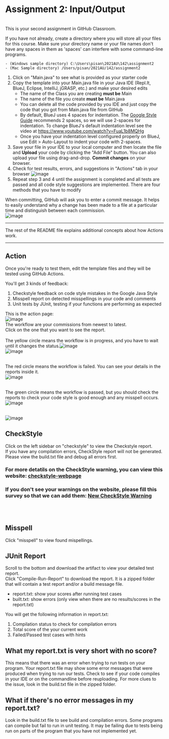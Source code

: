 # Assignment 2: Input/Output
<br>
<!--
## Steps to download and work on the assignment
1. Download the .zip files by clicking on "Download ZIP"
![image](https://user-images.githubusercontent.com/54456351/120839210-86ba1e80-c51d-11eb-9dda-f63d612fa81a.png)
2. Click on "New" button on the top of the screen to create new respository
![image](https://user-images.githubusercontent.com/54456351/120839337-a9e4ce00-c51d-11eb-80fd-7ff96468484b.png)
3. Enter the "Repository name" (It can be any name you like) and click on "Create repository"
![image](https://user-images.githubusercontent.com/54456351/120839416-c2ed7f00-c51d-11eb-8ba6-9388a18f1956.png)
4. Click on "upload an exsiting file" to choose the .zip file you just download in Step 1 and click on "Commit changes" to submit
![image](https://user-images.githubusercontent.com/54456351/120839798-3abba980-c51e-11eb-9335-363b462bc32c.png)
- You can also upload the .zip file via "Upload files"
![image](https://user-images.githubusercontent.com/54456351/120840726-730fb780-c51f-11eb-843b-d8894afa67a0.png)
5. Work on the .java file and until you complete
-->
This is your second assignment in GitHub Classroom.

If you have not already, create a directory where you will store all your files for this course. Make sure your directory name or your file names don't have any spaces in them as 'spaces' can interfere with some command-line programs.

    - (Windows sample directory) C:\Users\pisan\2021AU\142\assignment2
    - (Mac Sample directory) /Users/pisan/2021AU/142/assignment2

1. Click on "Main.java" to see what is provided as your starter code
2. Copy the template into your Main.java file in your Java IDE (Repl.It, BlueJ, Eclipse, IntelliJ, jGRASP, etc.) and make your desired edits
    - The name of the Class you are creating **must be** Main
    - The name of the file you create **must be** Main.java
    - You can delete all the code provided by you IDE and just copy the code that you got from Main.java file from GitHub
    - By default, BlueJ uses 4 spaces for indentation. The [Google Style Guide](https://google.github.io/styleguide/javaguide.html#s4.2-block-indentation) recommends 2 spaces, so we will use 2-spaces for indentation. To change BlueJ's default indentation level see the video at https://www.youtube.com/watch?v=FuaL1b8MQHg
    - Once you have your indentation level configured properly on BlueJ, use Edit > Auto-Layout to indent your code with 2-spaces.
4. Save your file in your IDE to your local computer and then locate the file and **Upload** your code by clicking the "Add File" button. You can also upload your file using drag-and-drop. **Commit changes** on your browser.
5. Check for test results, errors, and suggestions in "Actions" tab in your browser ![image](https://user-images.githubusercontent.com/54456351/122830040-a0d55a00-d29c-11eb-8e7f-a73c1a56546d.png)
6. Repeat step 3 and 4 until the assignment is completed and all tests are passed and all code style suggestions are implemented. There are four methods that you have to modify


When committing, GitHub will ask you to enter a commit message. It helps to easily understand why a change has been made to a file at a particular time and distinguish between each commission.<br>
![image](https://user-images.githubusercontent.com/54456351/119812799-66df8680-be9d-11eb-8fec-24645619be13.png)
<br>

<hr>

The rest of the README file explains additional concepts about how Actions work.

<hr>

## Action
Once you're ready to test them, edit the template files and they will be tested using GitHub Actions. 

You'll get 3 kinds of feedback:

1. Checkstyle feedback on code style mistakes in the Google Java Style
2. Misspell report on detected misspellings in your code and comments
3. Unit tests by JUnit, testing if your functions are performing as expected

This is the action page: <br>
![image](https://user-images.githubusercontent.com/54456351/119814197-fc2f4a80-be9e-11eb-86ad-00f6c5b5d238.png) <br>
The workflow are your commissions from newest to latest. <br>
Click on the one that you want to see the report. <br><br>
The yellow circle means the workflow is in progress, and you have to wait until it changes the status.![image](https://user-images.githubusercontent.com/54456351/136268642-c87c9b7c-76e1-4fb3-84ff-3a073e27cf7c.png)
<br>
![image](https://user-images.githubusercontent.com/54456351/119813577-51b72780-be9e-11eb-8449-c84e2850f125.png) <br><br>

The red circle means the workflow is failed. You can see your details in the reports inside it.<br>
![image](https://user-images.githubusercontent.com/54456351/119813655-65628e00-be9e-11eb-8c27-8b42a9e71304.png) <br><br>

The green circle means the workflow is passed, but you should check the reports to check your code style is good enough and any misspell occurs.<br>
![image](https://user-images.githubusercontent.com/54456351/119813818-95119600-be9e-11eb-82e5-d247541062cb.png) <br><br>

![image](https://user-images.githubusercontent.com/54456351/136268022-8427b524-61de-4686-bff8-a5a39e74b794.png)
## CheckStyle
Click on the left sidebar on "checkstyle" to view the Checkstyle report. <br>
If you have any compilation errors, CheckStyle report will not be generated. Please view the build.txt file and debug all errors first.

### For more detatils on the CheckStyle warning, you can view this website:  <a href="https://pisana.github.io/checkstyle-webpage/">checkstyle-webpage</a>
### If you don't see your warnings on the website, please fill this survey so that we can add them: <a href="https://docs.google.com/forms/d/e/1FAIpQLSf1M4lW8zU0gfX2b0JHl3O0-vluhYhtCcvS2Ox0z3LDCwWEHg/viewform">New CheckStyle Warning</a> 

<br><br>
## Misspell
Click "misspell" to view found mispellings.

## JUnit Report
Scroll to the bottom and download the artifact to view your detailed test report. <br>
Click "Compile-Run-Report" to download the report. 
It is a zipped folder that will contain a test report and/or a build message file. 
- report.txt: show your scores after running test cases
- built.txt: show errors (only view when there are no results/scores in the report.txt)


You will get the following information in report.txt:
1. Compilation status to check for compilation errors
2. Total score of the your current work
3. Failed/Passed test cases with hints

## What my report.txt is very short with no score? 
This means that there was an error when trying to run tests on your program. Your report.txt file may show some error messages 
that were produced when trying to run our tests. Check to see if your code compiles in your IDE or on the commandline before reuploading.
For more clues to the issue, look in the build.txt file in the zipped folder. 

## What if there's no error messages in my report.txt?
Look in the build.txt file to see build and compilation errors. Some programs can compile but fail to run in unit testing. 
It may be failing due to tests being run on parts of the program that you have not implemented yet. 
